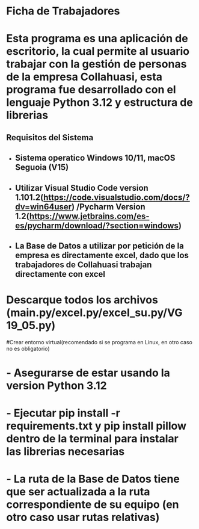# Ficha de Trabajadores
# Esta programa es una aplicación de escritorio, la cual permite al usuario trabajar con la gestión de personas de la empresa Collahuasi, esta programa fue desarrollado con el lenguaje Python 3.12 y estructura de librerias
## Requisitos del Sistema
* ## Sistema operatico Windows 10/11, macOS Seguoia (V15)
* ## Utilizar Visual Studio Code version 1.101.2(https://code.visualstudio.com/docs/?dv=win64user) /Pycharm Version 1.2(https://www.jetbrains.com/es-es/pycharm/download/?section=windows)
* ## La Base de Datos a utilizar por petición de la empresa es directamente excel, dado que los trabajadores de Collahuasi trabajan directamente con excel

# Descarque todos los archivos (main.py/excel.py/excel_su.py/VG 19_05.py)
#Crear entorno virtual(recomendado si se programa en Linux, en otro caso no es obligatorio)
# - Asegurarse de estar usando la version Python 3.12

# - Ejecutar pip install -r requirements.txt y pip install pillow dentro de la terminal para instalar las librerias necesarias
# - La ruta de la Base de Datos tiene que ser actualizada a la ruta correspondiente de su equipo (en otro caso usar rutas relativas)
